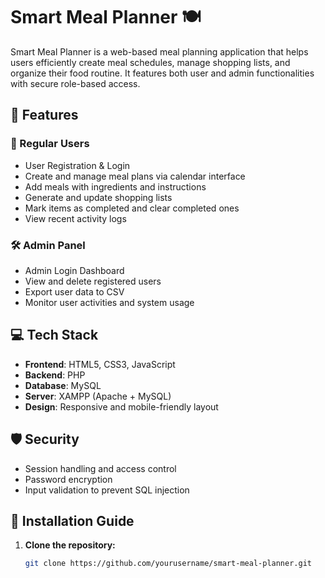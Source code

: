 # Smart Meal Planner 🍽️

Smart Meal Planner is a web-based meal planning application that helps users efficiently create meal schedules, manage shopping lists, and organize their food routine. It features both user and admin functionalities with secure role-based access.

## 📌 Features

### 👤 Regular Users
- User Registration & Login
- Create and manage meal plans via calendar interface
- Add meals with ingredients and instructions
- Generate and update shopping lists
- Mark items as completed and clear completed ones
- View recent activity logs

### 🛠️ Admin Panel
- Admin Login Dashboard
- View and delete registered users
- Export user data to CSV
- Monitor user activities and system usage

## 💻 Tech Stack

- **Frontend**: HTML5, CSS3, JavaScript
- **Backend**: PHP
- **Database**: MySQL
- **Server**: XAMPP (Apache + MySQL)
- **Design**: Responsive and mobile-friendly layout

## 🛡️ Security

- Session handling and access control
- Password encryption
- Input validation to prevent SQL injection

## 🚀 Installation Guide

1. **Clone the repository:**
   ```bash
   git clone https://github.com/yourusername/smart-meal-planner.git
